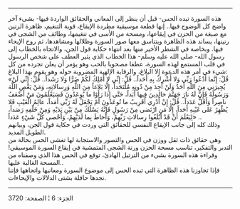 ------------------------------------------------------------------------

هذه السورة تبده الحس- قبل أن ينظر إلى المعاني والحقائق الواردة فيها-
بشيء آخر واضح كل الوضوح فيها.. إنها قطعة موسيقية مطردة الإيقاع، قوية
التنغيم، ظاهرة الرنين مع صبغة من الحزن في إيقاعها، ومسحة من الأسى في
تنغيمها، وطائف من الشجى في رنينها، يساند هذه الظاهرة ويتناسق معها صور
السورة وظلالها ومشاهدها، ثم روح الإيحاء فيها. وبخاصة في الشطر الأخير
منها بعد انتهاء حكاية قول الجن، والاتجاه بالخطاب إلى رسول الله- صلى الله
عليه وسلم- هذا الخطاب الذي يثير العطف على شخص الرسول في قلب المستمع لهذه
السورة، عطفا مصحوبا بالحب وهو يؤمر أن يعلن تجرده من كل شيء في أمر هذه
الدعوة إلا البلاغ، والرقابة الإلهية المضروبة حوله وهو يقوم بهذا
البلاغ:  
«قُلْ: إِنَّما أَدْعُوا رَبِّي وَلا أُشْرِكُ بِهِ أَحَداً.. قُلْ: إِنِّي لا أَمْلِكُ لَكُمْ ضَرًّا وَلا
رَشَداً.. قُلْ: إِنِّي لَنْ يُجِيرَنِي مِنَ اللَّهِ أَحَدٌ وَلَنْ أَجِدَ مِنْ دُونِهِ مُلْتَحَداً، إِلَّا بَلاغاً
مِنَ اللَّهِ وَرِسالاتِهِ، وَمَنْ يَعْصِ اللَّهَ وَرَسُولَهُ فَإِنَّ لَهُ نارَ جَهَنَّمَ خالِدِينَ فِيها أَبَداً،
حَتَّى إِذا رَأَوْا ما يُوعَدُونَ فَسَيَعْلَمُونَ مَنْ أَضْعَفُ ناصِراً وَأَقَلُّ عَدَداً.. قُلْ: إِنْ أَدْرِي
أَقَرِيبٌ ما تُوعَدُونَ أَمْ يَجْعَلُ لَهُ رَبِّي أَمَداً، عالِمُ الْغَيْبِ فَلا يُظْهِرُ عَلى غَيْبِهِ أَحَداً،
إِلَّا مَنِ ارْتَضى مِنْ رَسُولٍ فَإِنَّهُ يَسْلُكُ مِنْ بَيْنِ يَدَيْهِ وَمِنْ خَلْفِهِ رَصَداً، لِيَعْلَمَ أَنْ قَدْ
أَبْلَغُوا رِسالاتِ رَبِّهِمْ، وَأَحاطَ بِما لَدَيْهِمْ، وَأَحْصى كُلَّ شَيْءٍ عَدَداً» ..  
وذلك كله إلى جانب الإيقاع النفسي للحقائق التي وردت في حكاية قول الجن،
وبيانهم الطويل المديد.  
وهي حقائق ذات ثقل ووزن في الحس والتصور والاستجابة لها تغشى الحس بحالة من
التدبر والتفكير، تناسب مسحة الحزن ورنة الشجى المتمشية في إيقاع السورة
الموسيقي! وقراءة هذه السورة بشيء من الترتيل الهادئ، توقع في الحس هذا
الذي وصفناه من المسحة الغالبة عليها..  
فإذا تجاوزنا هذه الظاهرة التي تبده الحس إلى موضوع السورة ومعانيها
واتجاهها فإننا نجدها حافلة بشتى الدلالات والإيحاءات.

------------------------------------------------------------------------

الجزء: 6 ¦ الصفحة: 3720
